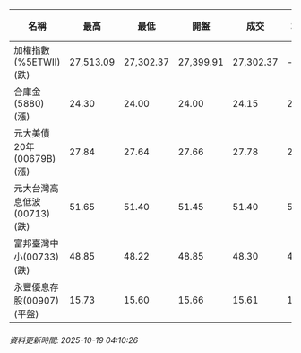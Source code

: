 | 名稱 | 最高 | 最低 | 開盤 | 成交 | 均價 | 成交金額(億) | 昨收 | 漲跌幅 | 漲跌 | 總量 | 昨量 | 振幅 |
| -------- | -------- | -------- | -------- |-------- | -------- | -------- |-------- |-------- |-------- | -------- | -------- |-------- |
|加權指數(%5ETWII) (跌)|27,513.09|27,302.37|27,399.91|27,302.37|-|5,342.07|27,647.87|1.25%|345.50|8,886,313|0|0.76%|
|合庫金(5880) (漲)|24.30|24.00|24.00|24.15|24.15|2.30|24.10|0.21%|0.05|9,514|6,653|1.24%|
|元大美債20年(00679B) (漲)|27.84|27.64|27.66|27.78|27.75|11.84|27.49|1.05%|0.29|42,675|22,074|0.73%|
|元大台灣高息低波(00713) (跌)|51.65|51.40|51.45|51.40|51.51|5.60|51.45|0.10%|0.05|10,864|10,651|0.49%|
|富邦臺灣中小(00733) (跌)|48.85|48.22|48.85|48.30|48.46|0.584|49.03|1.49%|0.73|1,205|2,001|1.28%|
|永豐優息存股(00907) (平盤)|15.73|15.60|15.66|15.61|15.66|0.144|15.61|0.00%|0.00|921|576|0.83%|
###### 資料更新時間: 2025-10-19 04:10:26